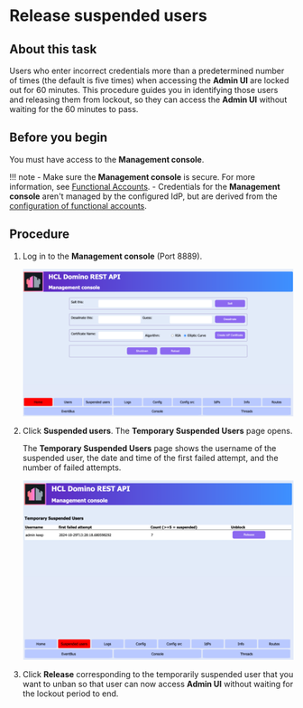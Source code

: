 # Release suspended users

## About this task

Users who enter incorrect credentials more than a predetermined number of times (the default is five times) when accessing the **Admin UI** are locked out for 60 minutes. This procedure guides you in identifying those users and releasing them from lockout, so they can access the **Admin UI** without waiting for the 60 minutes to pass.

## Before you begin

You must have access to the **Management console**.

!!! note
     - Make sure the **Management console** is secure. For more information, see [Functional Accounts](../../references/functionalUsers.md).
     - Credentials for the **Management console** aren't managed by the configured IdP, but are derived from the [configuration of functional accounts](../../references/functionalUsers.md).


## Procedure

1. Log in to the **Management console** (Port 8889).

    ![Management console](../../assets/images/mngmntconsole.png)

2. Click **Suspended users**. The **Temporary Suspended Users** page opens.

    The **Temporary Suspended Users** page shows the username of the suspended user, the date and time of the first failed attempt, and the number of failed attempts.

    ![Temporary Suspended Users](../../assets/images/tempuser.png)

3. Click **Release** corresponding to the temporarily suspended user that you want to unban so that user can now access **Admin UI** without waiting for the lockout period to end. 